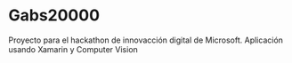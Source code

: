 # Gabs20000
Proyecto para el hackathon de innovacción digital de Microsoft. Aplicación usando Xamarin y Computer Vision
